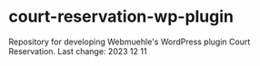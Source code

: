 # court-reservation-wp-plugin

Repository for developing Webmuehle's WordPress plugin Court Reservation. 
Last change: 2023 12 11
